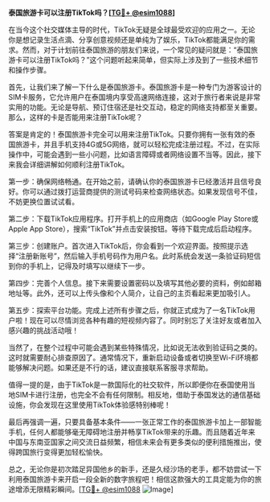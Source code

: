 **泰国旅游卡可以注册TikTok吗？[[TG💪+ @esim1088](https://t.me/s/esim1088)]**

在当今这个社交媒体主导的时代，TikTok无疑是全球最受欢迎的应用之一。无论你是想记录生活点滴、分享创意视频还是单纯为了娱乐，TikTok都能满足你的需求。然而，对于计划前往泰国旅游的朋友们来说，一个常见的疑问就是：“泰国旅游卡可以注册TikTok吗？”这个问题听起来简单，但实际上涉及到了一些技术细节和操作步骤。

首先，让我们来了解一下什么是泰国旅游卡。泰国旅游卡是一种专门为游客设计的SIM卡服务，它允许用户在泰国境内享受高速网络连接，这对于旅行者来说是非常实用的功能。无论是导航、预订住宿还是社交互动，稳定的网络支持都至关重要。那么，这样的卡是否能用来注册TikTok呢？

答案是肯定的！泰国旅游卡完全可以用来注册TikTok。只要你拥有一张有效的泰国旅游卡，并且手机支持4G或5G网络，就可以轻松完成注册过程。不过，在实际操作中，可能会遇到一些小问题，比如语言障碍或者网络设置不当等。因此，接下来我会详细讲解如何顺利注册TikTok。

第一步：确保网络畅通。在开始之前，请确认你的泰国旅游卡已经激活并且信号良好。你可以通过拨打运营商提供的测试号码来检查网络状态。如果发现信号不佳，不妨更换位置试试看。

第二步：下载TikTok应用程序。打开手机上的应用商店（如Google Play Store或Apple App Store），搜索“TikTok”并点击安装按钮。等待下载完成后启动程序。

第三步：创建账户。首次进入TikTok后，你会看到一个欢迎界面。按照提示选择“注册新账号”，然后输入手机号码作为用户名。此时系统会发送一条验证码短信到你的手机上，记得及时填写以继续下一步。

第四步：完善个人信息。接下来需要设置密码以及填写其他必要的资料，例如邮箱地址等。此外，还可以上传头像和个人简介，让自己的主页看起来更加吸引人。

第五步：探索平台功能。完成上述所有步骤之后，你就正式成为了一名TikTok用户啦！现在可以尽情浏览各种有趣的短视频内容了。同时别忘了关注好友或者加入感兴趣的挑战活动哦！

当然了，在整个过程中可能会遇到某些特殊情况，比如说无法收到验证码之类的。这时就需要耐心排查原因了。通常情况下，重新启动设备或者切换至Wi-Fi环境都能够解决问题。如果还是不行的话，建议直接联系客服寻求帮助。

值得一提的是，由于TikTok是一款国际化的社交软件，所以即便你在泰国使用当地SIM卡进行注册，也完全不会有任何限制。相反地，借助于泰国发达的通信基础设施，你会发现在这里使用TikTok体验感特别棒呢！

最后再强调一遍，只要具备基本条件——一张正常工作的泰国旅游卡加上一部智能手机，任何人都能够毫无障碍地注册并畅享TikTok带来的乐趣。而且随着近年来中国与东南亚国家之间交流日益频繁，相信未来会有更多类似的便利措施推出，使得跨国旅行变得更加轻松愉快。

总之，无论你是初次踏足异国他乡的新手，还是久经沙场的老手，都不妨尝试一下利用泰国旅游卡来开启一段全新的数字旅程吧！相信这款强大的工具定能为你的旅途增添无限精彩瞬间。[[TG💪+ @esim1088](https://t.me/s/esim1088) ![Image](https://i.postimg.cc/4NQfJmqS/Snipaste-2025-05-13-00-14-12.png)]